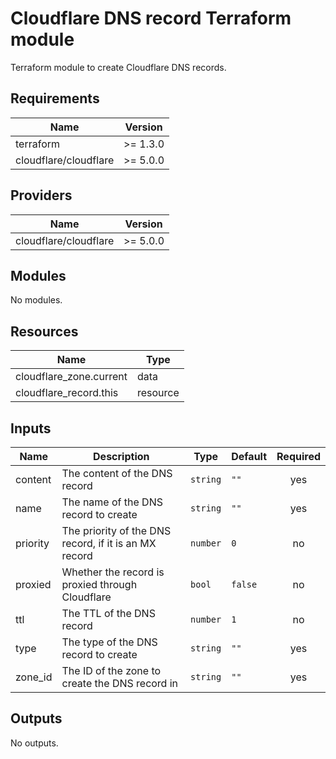 # Cloudflare DNS record Terraform module

Terraform module to create Cloudflare DNS records.

## Requirements

| Name                  | Version  |
| --------------------- | -------- |
| terraform             | >= 1.3.0 |
| cloudflare/cloudflare | >= 5.0.0 |

## Providers

| Name                  | Version  |
| --------------------- | -------- |
| cloudflare/cloudflare | >= 5.0.0 |

## Modules

No modules.

## Resources

| Name                    | Type     |
| ----------------------- | -------- |
| cloudflare_zone.current | data     |
| cloudflare_record.this  | resource |

## Inputs

| Name     | Description                                           | Type     | Default | Required |
| -------- | ----------------------------------------------------- | -------- | ------- | :------: |
| content  | The content of the DNS record                         | `string` | `""`    |   yes    |
| name     | The name of the DNS record to create                  | `string` | `""`    |   yes    |
| priority | The priority of the DNS record, if it is an MX record | `number` | `0`     |    no    |
| proxied  | Whether the record is proxied through Cloudflare      | `bool`   | `false` |    no    |
| ttl      | The TTL of the DNS record                             | `number` | `1`     |    no    |
| type     | The type of the DNS record to create                  | `string` | `""`    |   yes    |
| zone_id  | The ID of the zone to create the DNS record in        | `string` | `""`    |   yes    |

## Outputs

No outputs.
